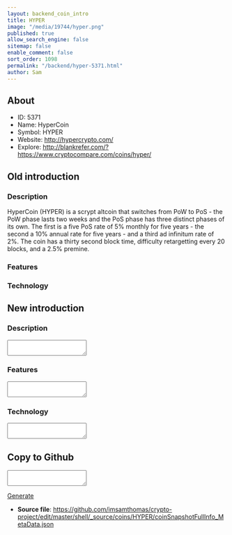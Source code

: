 ```yaml
---
layout: backend_coin_intro
title: HYPER
image: "/media/19744/hyper.png"
published: true
allow_search_engine: false
sitemap: false
enable_comment: false
sort_order: 1098
permalink: "/backend/hyper-5371.html"
author: Sam
---
```


## About

- ID: 5371
- Name: HyperCoin
- Symbol: HYPER
- Website: http://hypercrypto.com/
- Explore: http://blankrefer.com/?https://www.cryptocompare.com/coins/hyper/


## Old introduction

### Description

<p>HyperCoin (HYPER) is a scrypt altcoin that switches from PoW to PoS - the PoW phase lasts two weeks and the PoS phase has three distinct phases of its own. The first is a five PoS rate of 5% monthly for five years - the second a 10% annual rate for five years - and a third ad infinitum rate of 2%. The coin has a thirty second block time, difficulty retargetting every 20 blocks, and a 2.5% premine.</p>

### Features


### Technology




## New introduction


### Description
<textarea id="meta_description" name="description"></textarea>

### Features
<textarea id="meta_features" name="features"></textarea>

### Technology
<textarea id="meta_technology" name="technology"></textarea>


## Copy to Github

<textarea id="coinsnapshotfullinfo_metadata"></textarea>

<a href="#gen" onclick="generateMetaDatJson()">Generate</a>

- **Source file**: <a href="https://github.com/imsamthomas/crypto-project/edit/master/shell/_source/coins/HYPER/coinSnapshotFullInfo_MetaData.json">https://github.com/imsamthomas/crypto-project/edit/master/shell/_source/coins/HYPER/coinSnapshotFullInfo_MetaData.json</a>

